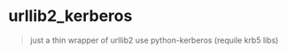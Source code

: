 urllib2_kerberos
================

> just a thin wrapper of urllib2 use python-kerberos (requile krb5 libs)
